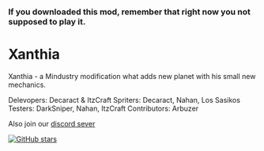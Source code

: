 ### If you downloaded this mod, remember that right now you not supposed to play it.


# Xanthia
Xanthia - a Mindustry modification what adds new planet with his small new mechanics. 

Delevopers: Decaract & ItzCraft
Spriters: Decaract, Nahan, Los Sasikos
Testers: DarkSniper, Nahan, ItzCraft
Contributors: Arbuzer

Also join our [discord sever](https://discord.com/invite/btUe3rhGuQ) 

[![GitHub stars](https://img.shields.io/github/stars/ItzCraft/Xanthia)](https://github.com/ItzCraft/Xanthia)
